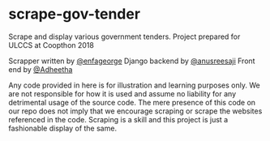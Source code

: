 # scrape-gov-tender
Scrape and display various government tenders. Project prepared for ULCCS at Coopthon 2018

Scrapper written by [@enfageorge](https://github.com/enfageorge)
Django backend by [@anusreesaji](https://github.com/anusreesaji)
Front end by [@Adheetha](https://github.com/AdheethaOv)


Any code provided in here is for illustration and learning purposes only. We are not responsible for how it is used and assume no liability for any detrimental usage of the source code. The mere presence of this code on our repo does not imply that we encourage scraping or scrape the websites referenced in the code. Scraping is a skill and this project is just a fashionable display of the same. 
